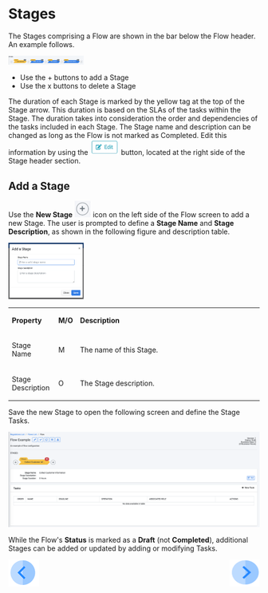 # Stages

The Stages comprising a Flow are shown in the bar below the Flow header. An example follows.  

 <img src="../images/Figure_11_Flow_Stages.png" width="30%" height="30%">


- Use the + buttons to add a Stage
- Use the x buttons to delete a Stage

The duration of each Stage is marked by the yellow tag at the top of the Stage arrow. This duration is based on the SLAs of the tasks within the Stage. The duration takes into consideration the order and dependencies of the tasks included in each Stage.
The Stage name and description can be changed as long as the Flow is not marked as Completed. Edit this information by using the   ![image](/articles/DPM/images/Figure_11a_edit_stage_icon.png) button, located at the right side of the Stage header section. 

## Add a Stage

Use the <b>New Stage</b> ![image](/articles/DPM/images/Figure_8a_plus_icon.png) icon on the left side of the Flow screen to add a new Stage. The user is prompted to define a <b>Stage Name</b> and <b>Stage Description</b>, as shown in the following figure and description table.

 <img src="../images/Figure_9_Adding_a_new_Stage.png" width="30%" height="30%">


<table>
<tbody>
<tr>
<td width="85">
<p><strong>Property</strong></p>
</td>
<td width="30">
<p><strong>M/O</strong></p>
</td>
<td width="785">
<p><strong>Description</strong></p>
</td>
</tr>
<tr>
<td width="85">
<p>Stage Name</p>
</td>
<td width="30">
<p>M</p>
</td>
<td width="785">
<p>The name of this Stage.</p>
</td>
</tr>
<tr>
<td width="85">
<p>Stage Description</p>
</td>
<td width="30">
<p>O</p>
</td>
<td width="785">
<p>The Stage description.</p>
</td>
</tr>
</tbody>
</table>

Save the new Stage to open the following screen and define the Stage Tasks. 

 ![image](/articles/DPM/images/Figure_9_Flow_with_a_new_stage_screen.png)

While the Flow's <b>Status</b> is marked as a <b>Draft</b> (not <b>Completed</b>), additional Stages can be added or updated by adding or modifying Tasks. 



[![Previous](/articles/DPM/images/Previous.png)](/articles/DPM/02_Admin_Module/03_Flows.md)[<img align="right" width="60" height="54" src="/articles/DPM/images/Next.png">](/articles/DPM/02_Admin_Module/05_Tasks.md)
